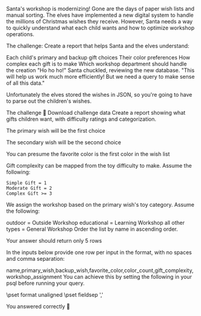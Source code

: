 Santa's workshop is modernizing! Gone are the days of paper wish lists and manual sorting. The elves have implemented a new digital system to handle the millions of Christmas wishes they receive. However, Santa needs a way to quickly understand what each child wants and how to optimize workshop operations.

The challenge: Create a report that helps Santa and the elves understand:

Each child's primary and backup gift choices
Their color preferences
How complex each gift is to make
Which workshop department should handle the creation
"Ho ho ho!" Santa chuckled, reviewing the new database. "This will help us work much more efficiently! But we need a query to make sense of all this data."

Unfortunately the elves stored the wishes in JSON, so you're going to have to parse out the children's wishes.

The challenge 🎁
Download challenge data
Create a report showing what gifts children want, with difficulty ratings and categorization.

The primary wish will be the first choice

The secondary wish will be the second choice

You can presume the favorite color is the first color in the wish list

Gift complexity can be mapped from the toy difficulty to make. Assume the following:

    Simple Gift = 1
    Moderate Gift = 2
    Complex Gift >= 3

We assign the workshop based on the primary wish's toy category. Assume the following:

outdoor = Outside Workshop
educational = Learning Workshop
all other types = General Workshop
Order the list by name in ascending order.

Your answer should return only 5 rows

In the inputs below provide one row per input in the format, with no spaces and comma separation:

name,primary_wish,backup_wish,favorite_color,color_count,gift_complexity,workshop_assignment
You can achieve this by setting the following in your psql before running your query.

\pset format unaligned
\pset fieldsep ','

You answered correctly 🎉

